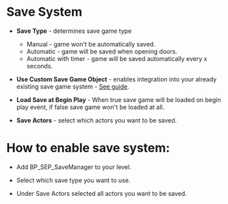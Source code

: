 # Save System

- **Save Type** - determines save game type
    - Manual - game won't be automatically saved.
    - Automatic - game will be saved when opening doors.
    - Automatic with timer - game will be saved automatically every x seconds.

- **Use Custom Save Game Object** - enables integration into your already existing save game system - [See guide](guides/custom-save-game-object.md). 

- **Load Save at Begin Play** - When true save game will be loaded on begin play event, if false save game won't be loaded at all.

- **Save Actors** - select which actors you want to be saved.

# How to enable save system:

- Add BP_SEP_SaveManager to your level.

- Select which save type you want to use.

- Under Save Actors selected all actors you want to be saved.